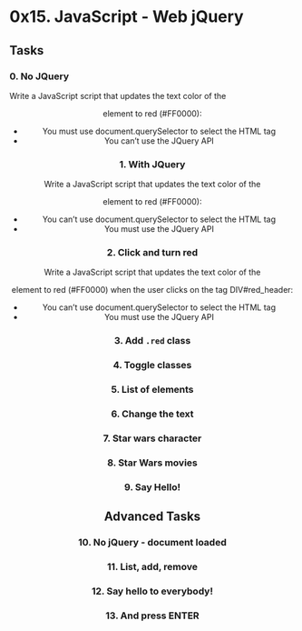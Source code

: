 # 0x15. JavaScript - Web jQuery

## Tasks

### 0. No JQuery
Write a JavaScript script that updates the text color of the <header> element to red (#FF0000):

<ul>
<li>You must use document.querySelector to select the HTML tag</li>
<li>You can’t use the JQuery API</li>
</ul>

### 1. With JQuery
Write a JavaScript script that updates the text color of the <header> element to red (#FF0000):

<ul>
<li>You can’t use document.querySelector to select the HTML tag</li>
<li>You must use the JQuery API</li>
</ul>

### 2. Click and turn red
Write a JavaScript script that updates the text color of the <header> element to red (#FF0000) when the user clicks on the tag DIV#red_header:

<ul>
<li>You can’t use document.querySelector to select the HTML tag</li>
<li>You must use the JQuery API</li>
</ul>

### 3. Add `.red` class

### 4. Toggle classes

### 5. List of elements

### 6. Change the text

### 7. Star wars character

### 8. Star Wars movies

### 9. Say Hello!


## Advanced Tasks

### 10. No jQuery - document loaded

### 11. List, add, remove

### 12. Say hello to everybody!

### 13. And press ENTER


